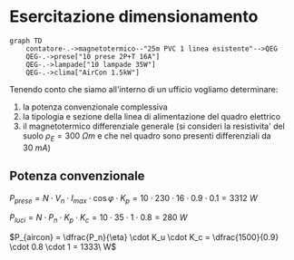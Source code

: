 # Esercitazione dimensionamento  

```mermaid
graph TD
    contatore-.->magnetotermico--"25m PVC 1 linea esistente"-->QEG
    QEG-.->prese["10 prese 2P+T 16A"]
    QEG-.->lampade["10 lampade 35W"]
    QEG-.->clima["AirCon 1.5kW"]
```

Tenendo conto che siamo all'interno di un ufficio vogliamo determinare:  

1. la potenza convenzionale complessiva
2. la tipologia e sezione della linea di alimentazione del quadro elettrico
3. il magnetotermico differenziale generale (si consideri la resistivita' del suolo $\rho_E = 300\ \Omega m$ e che nel quadro sono presenti differenziali da $30\ mA$)


## Potenza convenzionale  

$P_{prese} = N \cdot V_{n} \cdot I_{max} \cdot \cos \varphi \cdot K_p = 10 \cdot 230 \cdot 16 \cdot 0.9 \cdot 0.1 = 3312\ W$  

$P_{luci} = N \cdot P_n \cdot K_p \cdot K_c = 10 \cdot 35 \cdot 1 \cdot 0.8 = 280\ W$  

$P_{aircon} = \dfrac{P_n}{\eta} \cdot K_u \cdot K_c = \dfrac{1500}{0.9} \cdot 0.8 \cdot 1 = 1333\ W$  
